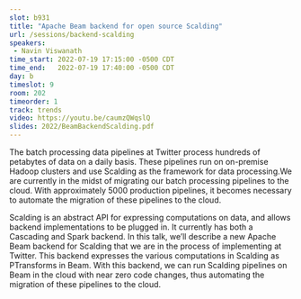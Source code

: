 ```yaml
---
slot: b931
title: "Apache Beam backend for open source Scalding"
url: /sessions/backend-scalding
speakers:
 - Navin Viswanath
time_start: 2022-07-19 17:15:00 -0500 CDT
time_end:   2022-07-19 17:40:00 -0500 CDT
day: b
timeslot: 9
room: 202
timeorder: 1
track: trends
video: https://youtu.be/caumzQWqslQ
slides: 2022/BeamBackendScalding.pdf
---
```


The batch processing data pipelines at Twitter process hundreds of petabytes of data on a daily basis. These pipelines run on on-premise Hadoop clusters and use Scalding as the framework for data processing.We are currently in the midst of migrating our batch processing pipelines to the cloud. With approximately 5000 production pipelines, it becomes necessary to automate the migration of these pipelines to the cloud.

Scalding is an abstract API for expressing computations on data, and allows backend implementations to be plugged in. It currently has both a Cascading and Spark backend. In this talk, we’ll describe a new Apache Beam backend for Scalding that we are in the process of implementing at Twitter. This backend expresses the various computations in Scalding as PTransforms in Beam. With this backend, we can run Scalding pipelines on Beam in the cloud with near zero code changes, thus automating the migration of these pipelines to the cloud.

